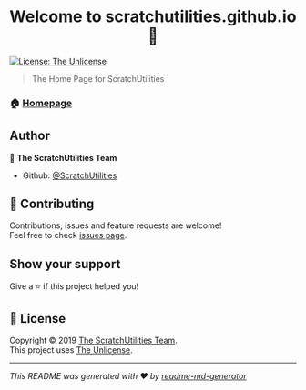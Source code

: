 <h1 align="center">Welcome to scratchutilities.github.io 👋</h1>
<p>
  <a href="https://ScratchUtilities/scratchutilities.github.io/blob/master/LICENSE">
    <img alt="License: The Unlicense" src="https://img.shields.io/github/license/ScratchUtilities/scratchutilities.github.io.svg" target="_blank" />
  </a>
</p>

> The Home Page for ScratchUtilities

### 🏠 [Homepage](https://scratchutilities.github.io)

## Author

👤 **The ScratchUtilities Team**

- Github: [@ScratchUtilities](https://github.com/ScratchUtilities)

## 🤝 Contributing

Contributions, issues and feature requests are welcome!<br />Feel free to check [issues page](https://github.com/ScratchUtilities/scratchutilities.github.io/issues).

## Show your support

Give a ⭐️ if this project helped you!

## 📝 License

Copyright © 2019 [The ScratchUtilities Team](https://github.com/ScratchUtilities).<br />
This project uses [The Unlicense](https://github.com/ScratchUtilities/scratchutilities.github.io/blob/master/LICENSE).

---

_This README was generated with ❤️ by [readme-md-generator](https://github.com/kefranabg/readme-md-generator)_
